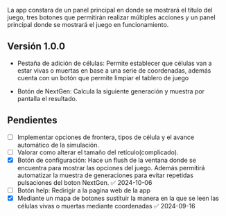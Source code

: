 La app constara de un panel principal en donde se mostrará el título del juego, tres botones que permitirán realizar múltiples acciones y un panel principal donde se mostrará el juego en funcionamiento.

## Versión 1.0.0

+ Pestaña de adición de células: Permite establecer que células van a estar vivas o muertas en base a una serie de coordenadas, además cuenta con un botón que permite limpiar el tablero de juego

+ Botón de NextGen: Calcula la siguiente generación y muestra por pantalla el resultado.

## Pendientes
+ [ ] Implementar opciones de frontera, tipos de célula y el avance automático de la simulación.
+ [ ] Valorar como alterar el tamaño del retículo(complicado).
+ [x] Botón de configuración: Hace un flush de la ventana donde se encuentra para mostrar las opciones del juego. Además permitirá automatizar la muestra de generaciones para evitar repetidas pulsaciones del boton NextGen. ✅ 2024-10-06
+ [ ] Botón help: Redirigir a la pagina web de la app
+ [x] Mediante un mapa de botones sustituir la manera en la que se leen las células vivas o muertas mediante coordenadas ✅ 2024-09-16